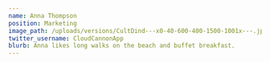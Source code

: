 ```yaml
---
name: Anna Thompson
position: Marketing
image_path: /uploads/versions/CultDind---x0-40-600-400-1500-1001x---.jpg
twitter_username: CloudCannonApp
blurb: Anna likes long walks on the beach and buffet breakfast.
---
```

